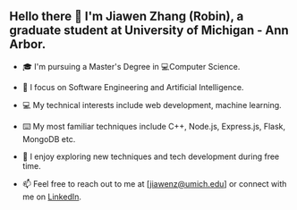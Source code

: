 ## Hello there 👋 I'm Jiawen Zhang (Robin), a graduate student at University of Michigan - Ann Arbor.

- 🎓 I'm pursuing a Master's Degree in 💻Computer Science.

- 📔 I focus on Software Engineering and Artificial Intelligence.

- 💻 My technical interests include web development, machine learning.

- ⌨️ My most familiar techniques include C++, Node.js, Express.js, Flask, MongoDB etc.

- 🌟 I enjoy exploring new techniques and tech development during free time.

- 📫 Feel free to reach out to me at [jiawenz@umich.edu] or connect with me on [LinkedIn](https://www.linkedin.com/in/jiawenz-robin/).
